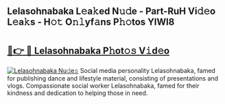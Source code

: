 ## Lelasohnabaka L𝚎a𝚔ed N𝚞𝚍e - Part-RuH Vi𝚍𝚎o L𝚎a𝚔s - H𝚘𝚝 O𝚗𝚕yf𝚊ns P𝚑𝚘tos YIWl8

# <h2><a href="http://kf9ci2.oniu.top/?m=Lelasohnabaka">🔗👉 🔴 Lelasohnabaka P𝚑ot𝚘𝚜 V𝚒d𝚎o</a></h2>

[![Lelasohnabaka Nu𝚍e𝚜](https://i.imgur.com/0qMVB7G.gif)](http://kf9ci2.oniu.top/?m=Lelasohnabaka)
Social media personality Lelasohnabaka, famed for publishing dance and lifestyle material, consisting of presentations and vlogs. Compassionate social worker Lelasohnabaka, famed for their kindness and dedication to helping those in need.  
